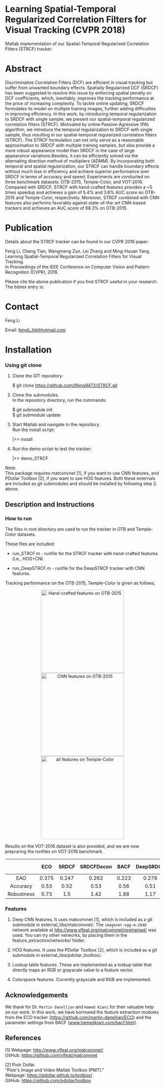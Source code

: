 # Learning Spatial-Temporal Regularized Correlation Filters for Visual Tracking (CVPR 2018)

Matlab implementation of our Spatial-Temporal Regularized Correlation Filters (STRCF) tracker.

# Abstract 
Discriminative Correlation Filters (DCF) are efficient in visual tracking but suffer from unwanted boundary effects.
Spatially Regularized DCF (SRDCF) has been suggested to resolve this issue by enforcing spatial penalty on DCF coefficients, which, inevitably, improves the tracking performance at the price of increasing complexity.
To tackle online updating, SRDCF formulates its model on multiple training images, further adding difficulties in improving efficiency.
In this work, by introducing temporal regularization to SRDCF with single sample, we present our spatial-temporal regularized correlation filters (STRCF).
Motivated by online Passive-Agressive (PA) algorithm, we introduce the temporal regularization to SRDCF with single sample, thus resulting in our spatial-temporal regularized correlation filters (STRCF).
The STRCF formulation can not only serve as a reasonable approximation to SRDCF with multiple training samples, but also provide a more robust appearance model than SRDCF in the case of large appearance variations.Besides, it can be efficiently solved via the alternating direction method of multipliers (ADMM).
By incorporating both temporal and spatial regularization, our STRCF can handle boundary effects without much loss in efficiency and achieve superior performance over SRDCF in terms of accuracy and speed.
Experiments are conducted on three benchmark datasets: OTB-2015, Temple-Color, and VOT-2016.
Compared with SRDCF, STRCF with hand-crafted features provides a ~5 times speedup and achieves a gain of 5.4% and 3.6% AUC score on OTB-2015 and Temple-Color, respectively. Moreover, STRCF combined with CNN features also performs favorably against state-of-the-art CNN-based trackers and achieves an AUC score of 68.3% on OTB-2015.

# Publication

Details about the STRCF tracker can be found in our CVPR 2018 paper:

Feng Li, Cheng Tian, Wangmeng Zuo, Lei Zhang and Ming-Hsuan Yang.  
Learning Spatial-Temporal Regularized Correlation Filters for Visual Tracking.</br>
In Proceedings of the IEEE Conference on Computer Vision and Pattern Recognition (CVPR), 2018. 

Please cite the above publication if you find STRCF useful in your research. The bibtex entry is:

# Contact

Feng Li

Email: fengli_hit@hotmail.com

# Installation

### Using git clone

1. Clone the GIT repository:

   $ git clone https://github.com/lifeng9472/STRCF.git

2. Clone the submodules.  
   In the repository directory, run the commands:

   $ git submodule init  
   $ git submodule update

3. Start Matlab and navigate to the repository.  
   Run the install script:

   |>> install

4. Run the demo script to test the tracker:

   |>> demo_STRCF


Note:  
This package requires matconvnet [1], if you want to use CNN features, and PDollar Toolbox [2], if you want to use HOG features. Both these externals are included as git submodules and should be installed by following step 2. above.

## Description and Instructions

### How to run

The files in root directory are used to run the tracker in OTB and Temple-Color datasets.

These files are included:

* run_STRCF.m  -  runfile for the STRCF tracker with hand-crafted features (i.e., HOG+CN).

* run_DeepSTRCF.m  -  runfile for the DeepSTRCF tracker with CNN features.

Tracking performance on the OTB-2015, Temple-Color is given as follows,

<div align="center">
    <img src="https://github.com/lifeng9472/STRCF/blob/master/results/OTB2015-HF.jpg" width="270px" alt="Hand-crafted features on OTB-2015"><img src="https://github.com/lifeng9472/STRCF/blob/master/results/OTB2015-DF.jpg" width="270px" alt="CNN features on OTB-2015"><img src="https://github.com/lifeng9472/STRCF/blob/master/results/Temple-Color.jpg" width="270px" alt="all features on Temple-Color">
 </div>   


Results on the VOT-2016 dataset is also provided, and we are now prepraring the runfiles on VOT-2016 benchmark.

|               | ECO  | SRDCF| SRDCFDecon| BACF | DeepSRDCF | ECO-HC | STRCF | DeepSTRCF|
| :-----------: |:----:|:----:|:---------:|:----:|:---------:|:------:| -----:|:--------:|
|      EAO      | 0.375| 0.247|   0.262   | 0.223|  0.276    |  0.322 | 0.279 |  0.313   |
|   Accuracy    | 0.53 | 0.52 |   0.53    | 0.56 |  0.51     |  0.54  | 0.53  |  0.55    |
|  Robustness   | 0.73 | 1.5  |   1.42    | 1.88 |  1.17     |  1.08  | 1.32  |  0.92    |

### Features

1. Deep CNN features. It uses matconvnet [1], which is included as a git submodule in external_libs/matconvnet/. The `imagenet-vgg-m-2048` network available at http://www.vlfeat.org/matconvnet/pretrained/ was used. You can try other networks, by placing them in the feature_extraction/networks/ folder.

2. HOG features. It uses the PDollar Toolbox [2], which is included as a git submodule in external_libs/pdollar_toolbox/.

3. Lookup table features. These are implemented as a lookup table that directly maps an RGB or grayscale value to a feature vector.

4. Colorspace features. Currently grayscale and RGB are implemented.

## Acknowledgements

We thank for Dr. `Martin Danelljan` and  `Hamed Kiani` for their valuable help on our work. In this work,
we have borrowed the feature extraction modules from the ECO tracker (https://github.com/martin-danelljan/ECO) and the parameter settings from BACF (www.hamedkiani.com/bacf.html).

## References

[1] Webpage: http://www.vlfeat.org/matconvnet/  
    GitHub: https://github.com/vlfeat/matconvnet

[2] Piotr Dollár.  
    "Piotr’s Image and Video Matlab Toolbox (PMT)."  
    Webpage: https://pdollar.github.io/toolbox/  
    GitHub: https://github.com/pdollar/toolbox  
